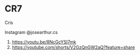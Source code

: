# CR7
Cris

Instagram @josearthur.cs 
1. https://youtu.be/8NcGcYSI7mk 
2. https://youtube.com/shorts/V2GzQnGW2aQ?feature=share


